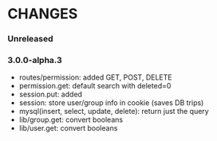 # CHANGES

### Unreleased

### 3.0.0-alpha.3

- routes/permission: added GET, POST, DELETE
- permission.get: default search with deleted=0
- session.put: added
- session: store user/group info in cookie (saves DB trips)
- mysql(insert, select, update, delete): return just the query
- lib/group.get: convert booleans
- lib/user.get: convert booleans


[3.0.0-alpha.3]: https://github.com/NicTool/api/releases/tag/3.0.0-alpha.3
